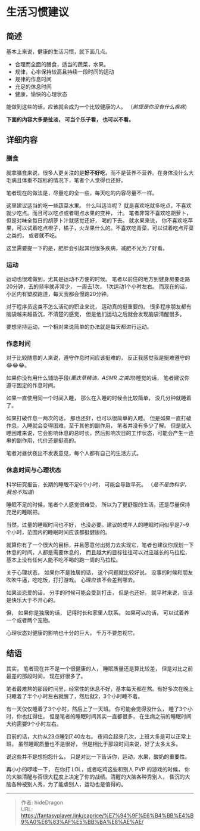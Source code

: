 # 生活习惯建议


## 简述

基本上来说，健康的生活习惯，就下面几点。

- 合理而全面的膳食，适当的蔬菜，水果。
- 规律，心率保持较高且持续一段时间的运动
- 规律的作息时间
- 充足的休息时间
- 健康，愉快的心理状态

能做到这些的话，应该就会成为一个比较健康的人。 （*前提是你没有什么疾病*）

**下面的内容大多是扯淡， 可当个乐子看， 也可以不看。**

## 详细内容

### 膳食

就拿膳食来说，很多人更关注的是**好不好吃**，而不是营养不营养。在身体没什么大毛病且体重不超标的情况下，笔者个人觉得也还好。 

笔者现在的做法是，尽量吃的全一些，每天吃的内容尽量不一样。

这里建议适当的吃一些蔬菜水果。 什么叫适当呢？ 就是喜欢吃就多吃点，不喜欢就少吃点。而且可以吃点或者喝点水果的变种， 汁。  笔者非常不喜欢吃胡萝卜， 但是对味全每日的胡萝卜汁就感觉还好， 喝的下去。 就水果来说， 你不喜欢吃苹果，可以试着吃点橙子，橘子，火龙果什么的。不喜欢吃青菜，可以试着吃点芹菜之类的， 或者就不吃。

这里需要提一下的是，肥胖会引起其他很多疾病，减肥不光为了好看。

### 运动

运动也很难做到，尤其是运动不方便的时候。 笔者以前住的地方到健身房要走路20分钟，去的频率就非常少， 一周去1次， 1次运动1个小时左右。 而现在的话，小区内有塑胶跑道，每天我都会慢跑20分钟。 

对于程序员这类不怎么活动的职业来说， 运动真的挺重要的。 很多程序朋友都有脑袋越来越昏沉，不清楚的感觉， 但是他们运动之后就会发现脑袋清醒很多。

要想坚持运动，一个相对来说简单的办法就是每天都进行运动。

### 作息时间

对于比较随意的人来说，遵守作息时间应该挺难的， 反正我感觉我是挺难遵守的:joy::joy::joy:。

如果你没有用什么辅助手段(*薰衣草精油，ASMR 之类的*)睡觉的话， 笔者建议你遵守固定的作息时间。 

如果一直使用同一个时间入睡， 那么在入睡的时候会比较简单， 没几分钟就睡着了。

如果打破作息一两次的话， 那也还好，也可以很简单的入睡。  但是如果一直打破作息，入睡就会变得困难。至于其他的副作用， 笔者并没有多少了解。  但是就入睡困难来说，它会影响休息的总时长，然后影响次日的工作状态，可能会产生一连串的副作用，代价还是挺高的。

笔者对昼伏夜出不发表意见，每个人都有自己的生活方式。

### 休息时间与心理状态

科学研究报告，长期的睡眠不足6个小时， 可能会导致早死。 （*是不是伪科学，我也不知道*）

睡眠不足的时候，笔者个人感觉很难受， 所以为了更舒服的生活，还是尽量保持充足的睡眠把。 

当然，过量的睡眠时间也不好， 也没必要。建议的成年人的睡眠时间似乎是7~9个小时，范围内的睡眠时间应该都挺健康的。 

就算你有了一个很大的目标，并且愿意付出努力去实现它，笔者也建议你规划一下休息的时间，人都是需要休息的， 而且越大的目标往往可以对应越长的马拉松， 基本上没有任何人能不吃不喝的跑一周的马拉松。

关于心理状态， 如果你不是独居的话， 这个问题就比较好说。 没事的时候和朋友吹吹牛逼，吃吃饭，打打游戏。 心理应该不会差到哪去。  

如果谈恋爱的话， 分手的时候可能会受到打击， 但是也还好。 就平时来说，应该是快乐大于不开心的。

但， 如果你是独居的话， 记得时长和家里人联系。 如果可以的话， 可以试着养一个或者两个宠物。

心理状态对健康的影响也十分的巨大， 千万不要忽视它。



## 结语

其实， 笔者现在并不是一个很健康的人， 睡眠质量还是算比较差， 但是对比之前最差的那段时间， 现在好很多了。  

笔者最难熬的那段时间里，经常性的休息不好，基本每天都在熬。有好多次在晚上只睡着了半个小时左右就醒了，然后就2，3个小时睡不着。

有一天仅仅睡着了3个小时，然后上了一天班。 你可能会觉得没什么， 睡了3个小时，你也扛得住。 但是笔者的睡眠时间其实一直都很多， 在生病之前的睡眠时间大约需要9个小时左右。

目前的话，大约从23点睡到7.40左右。 夜间会起来几次，上班大多是可以正常上班。 虽然睡眠质量也不是很好， 但是相比于那段时间来说，好了太多太多。

说这些并不是想抱怨什么， 只是对比一下告诉你，运动，水果，酸奶的重要性。

再小小的啰嗦一下，  在你打 LOL，或者吃鸡这些和别人 PVP 的游戏的时候， 你的大脑清醒与否很大程度上决定了你的战绩。清醒的大脑各种秀别人， 昏沉的大脑各种被别人秀，为了能虐别人，运动也是值得的。





---

> 作者: hideDragon  
> URL: https://fantasyplayer.link/caprice/%E7%94%9F%E6%B4%BB%E4%B9%A0%E6%83%AF%E5%BB%BA%E8%AE%AE/  

